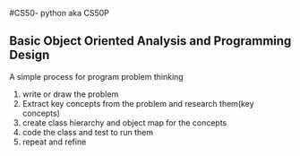 #CS50- python
aka CS50P

## Basic Object Oriented Analysis and Programming Design

A simple process for program problem thinking

1. write or draw the problem
2. Extract key concepts from the problem and research them(key concepts)
3. create class hierarchy and object map for the concepts
4. code the class and test to run them
5. repeat and refine  


